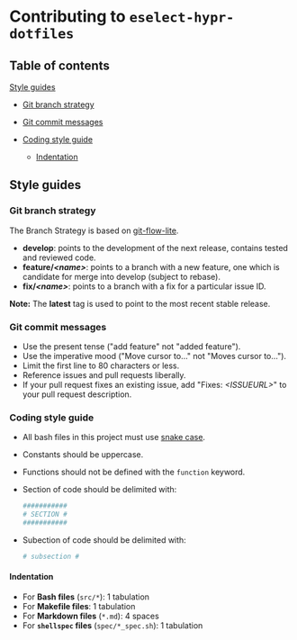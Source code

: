# Contributing to `eselect-hypr-dotfiles`

## Table of contents

[Style guides](#style-guides)
  - [Git branch strategy](#git-branch-strategy)
  - [Git commit messages](#git-commit-messages)

  - [Coding style guide](#coding-style-guide)
    - [Indentation](#indentation)

## Style guides

### Git branch strategy

The Branch Strategy is based on [git-flow-lite](http://nvie.com/posts/a-successful-git-branching-model/).

- **develop**: points to the development of the next release, contains tested and reviewed code.
- **feature/_\<name\>_**: points to a branch with a new feature, one which is candidate for merge into develop (subject to rebase).
- **fix/_\<name\>_**: points to a branch with a fix for a particular issue ID.

**Note:** The **latest** tag is used to point to the most recent stable release.

### Git commit messages

- Use the present tense ("add feature" not "added feature").
- Use the imperative mood ("Move cursor to…" not "Moves cursor to…").
- Limit the first line to 80 characters or less.
- Reference issues and pull requests liberally.
- If your pull request fixes an existing issue, add "Fixes: _\<ISSUEURL\>_" to your pull request description.

### Coding style guide

- All bash files in this project must use [snake case](https://en.wikipedia.org/wiki/Snake_case).
- Constants should be uppercase.
- Functions should not be defined with the `function` keyword.

- Section of code should be delimited with:

    ```bash
    ###########
    # SECTION #
    ###########
    ```

- Subection of code should be delimited with:

    ```bash
    # subsection #
    ```

#### Indentation

- For **Bash files** (`src/*`): 1 tabulation
- For **Makefile files**: 1 tabulation
- For **Markdown files** (`*.md`): 4 spaces
- For **`shellspec` files** (`spec/*_spec.sh`): 1 tabulation
